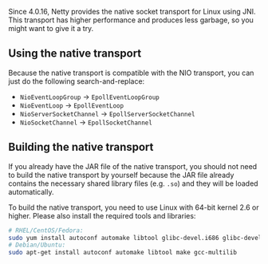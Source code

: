Since 4.0.16, Netty provides the native socket transport for Linux using JNI.  This transport has higher performance and produces less garbage, so you might want to give it a try.

## Using the native transport

Because the native transport is compatible with the NIO transport, you can just do the following search-and-replace:

* `NioEventLoopGroup` → `EpollEventLoopGroup`
* `NioEventLoop` → `EpollEventLoop`
* `NioServerSocketChannel` → `EpollServerSocketChannel`
* `NioSocketChannel` → `EpollSocketChannel`

## Building the native transport

If you already have the JAR file of the native transport, you should not need to build the native transport by yourself because the JAR file already contains the necessary shared library files (e.g. `.so`) and they will be loaded automatically.

To build the native transport, you need to use Linux with 64-bit kernel 2.6 or higher.  Please also install the required tools and libraries:

```bash
# RHEL/CentOS/Fedora:
sudo yum install autoconf automake libtool glibc-devel.i686 glibc-devel libgcc.i686 make
# Debian/Ubuntu:
sudo apt-get install autoconf automake libtool make gcc-multilib
```